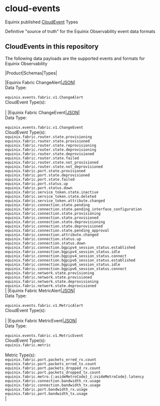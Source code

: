 # cloud-events

Equinix published [CloudEvent](https://cloudevents.io/) Types

Definitive "source of truth" for the Equinix Observability event data formats

## CloudEvents in this repository

The following data payloads are the supported events and formats for Equinix Observability

<!-- CATALOG_GENERATION_START -->
|Product|Schemas|Types|

|Equinix Fabric ChangeAlert|[JSON](https://equinix.github.io/equinix-cloudevents/jsonschema/equinix/events/fabric/v1/ChangeAlert.json)|<br>Data Type:</br><br>`equinix.events.fabric.v1.ChangeAlert`<br>CloudEvent Type(s):</br><br>|
|Equinix Fabric ChangeEvent|[JSON](https://equinix.github.io/equinix-cloudevents/jsonschema/equinix/events/fabric/v1/ChangeEvent.json)|<br>Data Type:</br><br>`equinix.events.fabric.v1.ChangeEvent`<br>CloudEvent Type(s):</br>`equinix.fabric.router.state.provisioning`<br>`equinix.fabric.router.state.provisioned`<br>`equinix.fabric.router.state.reprovisioning`<br>`equinix.fabric.router.state.deprovisioning`<br>`equinix.fabric.router.state.deprovisioned`<br>`equinix.fabric.router.state.failed`<br>`equinix.fabric.router.state.not_provisioned`<br>`equinix.fabric.router.state.not_deprovisioned`<br>`equinix.fabric.port.state.provisioned`<br>`equinix.fabric.port.state.deprovisioned`<br>`equinix.fabric.port.state.failed`<br>`equinix.fabric.port.status.up`<br>`equinix.fabric.port.status.down`<br>`equinix.fabric.service_token.state.inactive`<br>`equinix.fabric.service_token.state.deleted`<br>`equinix.fabric.service_token.attribute.changed`<br>`equinix.fabric.connection.state.pending`<br>`equinix.fabric.connection.state.pending_interface_configuration`<br>`equinix.fabric.connection.state.provisioning`<br>`equinix.fabric.connection.state.provisioned`<br>`equinix.fabric.connection.state.deprovisioning`<br>`equinix.fabric.connection.state.deprovisioned`<br>`equinix.fabric.connection.state.pending_approval`<br>`equinix.fabric.connection.attribute.changed`<br>`equinix.fabric.connection.status.up`<br>`equinix.fabric.connection.status.down`<br>`equinix.fabric.connection.bgpipv4_session_status.established`<br>`equinix.fabric.connection.bgpipv4_session_status.idle`<br>`equinix.fabric.connection.bgpipv4_session_status.connect`<br>`equinix.fabric.connection.bgpipv6_session_status.established`<br>`equinix.fabric.connection.bgpipv6_session_status.idle`<br>`equinix.fabric.connection.bgpipv6_session_status.connect`<br>`equinix.fabric.network.state.provisioning`<br>`equinix.fabric.network.state.provisioned`<br>`equinix.fabric.network.state.deprovisioning`<br>`equinix.fabric.network.state.deprovisioned`<br>|
|Equinix Fabric MetricAlert|[JSON](https://equinix.github.io/equinix-cloudevents/jsonschema/equinix/events/fabric/v1/MetricAlert.json)|<br>Data Type:</br><br>`equinix.events.fabric.v1.MetricAlert`<br>CloudEvent Type(s):</br><br>|
|Equinix Fabric MetricEvent|[JSON](https://equinix.github.io/equinix-cloudevents/jsonschema/equinix/events/fabric/v1/MetricEvent.json)|<br>Data Type:</br><br>`equinix.events.fabric.v1.MetricEvent`<br>CloudEvent Type(s):</br>`equinix.fabric.metric`<br><br>Metric Type(s):</br>`equinix.fabric.port.packets_erred_rx.count`<br>`equinix.fabric.port.packets_erred_tx.count`<br>`equinix.fabric.port.packets_dropped_rx.count`<br>`equinix.fabric.port.packets_dropped_tx.count`<br>`equinix.fabric.metro.{:asideMetroCode}_{:zsideMetroCode}.latency`<br>`equinix.fabric.connection.bandwidth_rx.usage`<br>`equinix.fabric.connection.bandwidth_tx.usage`<br>`equinix.fabric.port.bandwidth_rx.usage`<br>`equinix.fabric.port.bandwidth_tx.usage`</br>|

<!-- CATALOG_GENERATION_END -->
